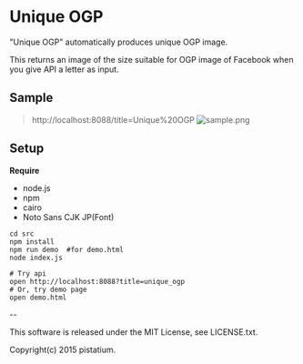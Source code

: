 # Unique OGP
"Unique OGP" automatically produces unique OGP image.

This returns an image of the size suitable for OGP image of Facebook when you give API a letter as input.

## Sample

> http://localhost:8088/title=Unique%20OGP
![sample.png](https://raw.githubusercontent.com/pistatium/unique_ogp/master/resources/sample.png)


## Setup

__Require__
* node.js
* npm
* cairo
* Noto Sans CJK JP(Font)

```
cd src
npm install
npm run demo  #for demo.html
node index.js

# Try api
open http://localhost:8088?title=unique_ogp
# Or, try demo page
open demo.html
```

--

This software is released under the MIT License, see LICENSE.txt.

Copyright(c) 2015 pistatium.
